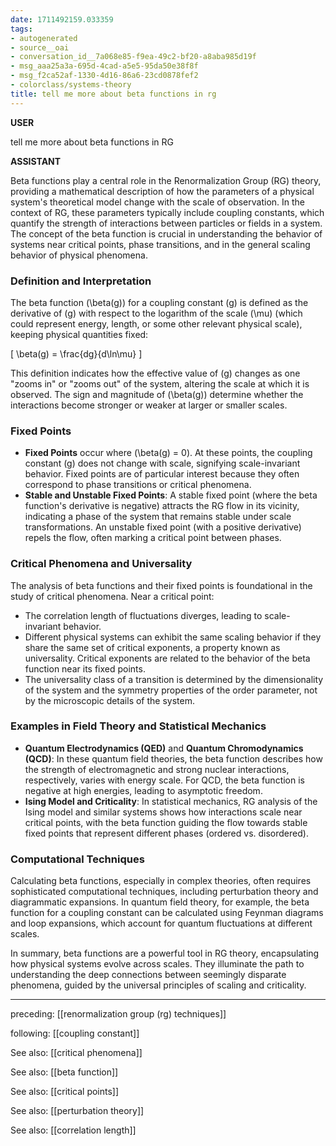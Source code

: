 ```yaml
---
date: 1711492159.033359
tags:
- autogenerated
- source__oai
- conversation_id__7a068e85-f9ea-49c2-bf20-a8aba985d19f
- msg_aaa25a3a-695d-4cad-a5e5-95da50e38f8f
- msg_f2ca52af-1330-4d16-86a6-23cd0878fef2
- colorclass/systems-theory
title: tell me more about beta functions in rg
---
```


**USER**

tell me more about beta functions in RG


**ASSISTANT**

Beta functions play a central role in the Renormalization Group (RG) theory, providing a mathematical description of how the parameters of a physical system's theoretical model change with the scale of observation. In the context of RG, these parameters typically include coupling constants, which quantify the strength of interactions between particles or fields in a system. The concept of the beta function is crucial in understanding the behavior of systems near critical points, phase transitions, and in the general scaling behavior of physical phenomena.

### Definition and Interpretation

The beta function \(\beta(g)\) for a coupling constant \(g\) is defined as the derivative of \(g\) with respect to the logarithm of the scale \(\mu\) (which could represent energy, length, or some other relevant physical scale), keeping physical quantities fixed:

\[ \beta(g) = \frac{dg}{d\ln\mu} \]

This definition indicates how the effective value of \(g\) changes as one "zooms in" or "zooms out" of the system, altering the scale at which it is observed. The sign and magnitude of \(\beta(g)\) determine whether the interactions become stronger or weaker at larger or smaller scales.

### Fixed Points

- **Fixed Points** occur where \(\beta(g) = 0\). At these points, the coupling constant \(g\) does not change with scale, signifying scale-invariant behavior. Fixed points are of particular interest because they often correspond to phase transitions or critical phenomena.
- **Stable and Unstable Fixed Points**: A stable fixed point (where the beta function's derivative is negative) attracts the RG flow in its vicinity, indicating a phase of the system that remains stable under scale transformations. An unstable fixed point (with a positive derivative) repels the flow, often marking a critical point between phases.

### Critical Phenomena and Universality

The analysis of beta functions and their fixed points is foundational in the study of critical phenomena. Near a critical point:
- The correlation length of fluctuations diverges, leading to scale-invariant behavior.
- Different physical systems can exhibit the same scaling behavior if they share the same set of critical exponents, a property known as universality. Critical exponents are related to the behavior of the beta function near its fixed points.
- The universality class of a transition is determined by the dimensionality of the system and the symmetry properties of the order parameter, not by the microscopic details of the system.

### Examples in Field Theory and Statistical Mechanics

- **Quantum Electrodynamics (QED)** and **Quantum Chromodynamics (QCD)**: In these quantum field theories, the beta function describes how the strength of electromagnetic and strong nuclear interactions, respectively, varies with energy scale. For QCD, the beta function is negative at high energies, leading to asymptotic freedom.
- **Ising Model and Criticality**: In statistical mechanics, RG analysis of the Ising model and similar systems shows how interactions scale near critical points, with the beta function guiding the flow towards stable fixed points that represent different phases (ordered vs. disordered).

### Computational Techniques

Calculating beta functions, especially in complex theories, often requires sophisticated computational techniques, including perturbation theory and diagrammatic expansions. In quantum field theory, for example, the beta function for a coupling constant can be calculated using Feynman diagrams and loop expansions, which account for quantum fluctuations at different scales.

In summary, beta functions are a powerful tool in RG theory, encapsulating how physical systems evolve across scales. They illuminate the path to understanding the deep connections between seemingly disparate phenomena, guided by the universal principles of scaling and criticality.


---

preceding: [[renormalization group (rg) techniques]]  


following: [[coupling constant]]

See also: [[critical phenomena]]


See also: [[beta function]]


See also: [[critical points]]


See also: [[perturbation theory]]


See also: [[correlation length]]